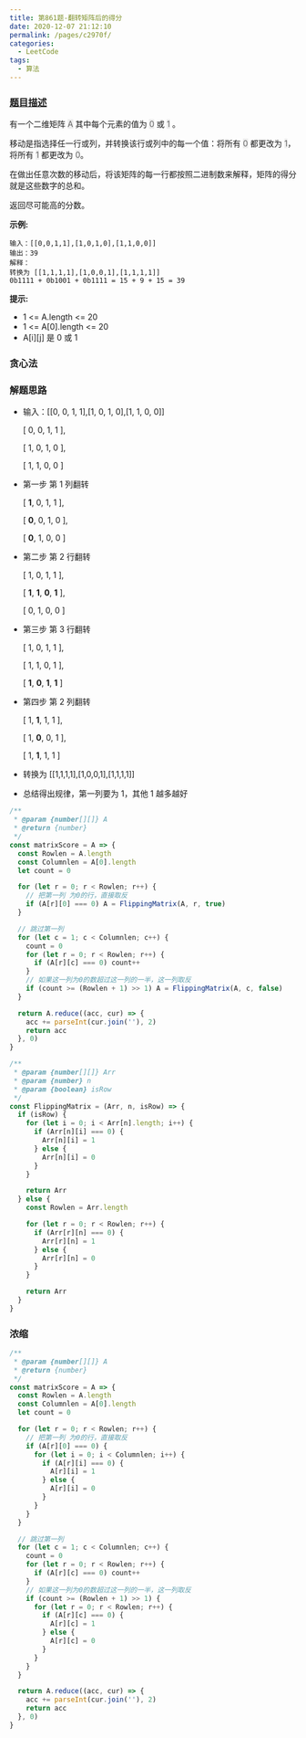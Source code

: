 ```yaml
---
title: 第861题-翻转矩阵后的得分
date: 2020-12-07 21:12:10
permalink: /pages/c2970f/
categories:
  - LeetCode
tags:
  - 算法
---
```


### [题目描述](https://leetcode-cn.com/problems/score-after-flipping-matrix/)

有一个二维矩阵 <font style="background: #eee; color: #666;">A</font> 其中每个元素的值为 <font style="background: #eee; color: #666;">0</font> 或 <font style="background: #eee; color: #666;">1</font> 。

移动是指选择任一行或列，并转换该行或列中的每一个值：将所有 <font style="background: #eee; color: #666;">0</font> 都更改为 <font style="background: #eee; color: #666;">1</font>，将所有 <font style="background: #eee; color: #666;">1</font> 都更改为 <font style="background: #eee; color: #666;">0</font>。

在做出任意次数的移动后，将该矩阵的每一行都按照二进制数来解释，矩阵的得分就是这些数字的总和。

返回尽可能高的分数。

<!-- more -->

**示例:**

```
输入：[[0,0,1,1],[1,0,1,0],[1,1,0,0]]
输出：39
解释：
转换为 [[1,1,1,1],[1,0,0,1],[1,1,1,1]]
0b1111 + 0b1001 + 0b1111 = 15 + 9 + 15 = 39
```

**提示:**

- 1 <= A.length <= 20
- 1 <= A[0].length <= 20
- A[i][j] 是 0 或 1

### 贪心法

### 解题思路

- 输入：[[0, 0, 1, 1],[1, 0, 1, 0],[1, 1, 0, 0]]

  [ 0, 0, 1, 1 ],

  [ 1, 0, 1, 0 ],

  [ 1, 1, 0, 0 ]

- 第一步 第 1 列翻转

  [ **1**, 0, 1, 1 ],

  [ **0**, 0, 1, 0 ],

  [ **0**, 1, 0, 0 ]

- 第二步 第 2 行翻转

  [ 1, 0, 1, 1 ],

  [ **1**, **1**, **0**, **1** ],

  [ 0, 1, 0, 0 ]

- 第三步 第 3 行翻转

  [ 1, 0, 1, 1 ],

  [ 1, 1, 0, 1 ],

  [ **1**, **0**, **1**, **1** ]

- 第四步 第 2 列翻转

  [ 1, **1**, 1, 1 ],

  [ 1, **0**, 0, 1 ],

  [ 1, **1**, 1, 1 ]

- 转换为 [[1,1,1,1],[1,0,0,1],[1,1,1,1]]

- 总结得出规律，第一列要为 1，其他 1 越多越好

```JavaScript
/**
 * @param {number[][]} A
 * @return {number}
 */
const matrixScore = A => {
  const Rowlen = A.length
  const Columnlen = A[0].length
  let count = 0

  for (let r = 0; r < Rowlen; r++) {
    // 把第一列 为0的行，直接取反
    if (A[r][0] === 0) A = FlippingMatrix(A, r, true)
  }

  // 跳过第一列
  for (let c = 1; c < Columnlen; c++) {
    count = 0
    for (let r = 0; r < Rowlen; r++) {
      if (A[r][c] === 0) count++
    }
    // 如果这一列为0的数超过这一列的一半，这一列取反
    if (count >= (Rowlen + 1) >> 1) A = FlippingMatrix(A, c, false)
  }

  return A.reduce((acc, cur) => {
    acc += parseInt(cur.join(''), 2)
    return acc
  }, 0)
}

/**
 * @param {number[][]} Arr
 * @param {number} n
 * @param {boolean} isRow
 */
const FlippingMatrix = (Arr, n, isRow) => {
  if (isRow) {
    for (let i = 0; i < Arr[n].length; i++) {
      if (Arr[n][i] === 0) {
        Arr[n][i] = 1
      } else {
        Arr[n][i] = 0
      }
    }

    return Arr
  } else {
    const Rowlen = Arr.length

    for (let r = 0; r < Rowlen; r++) {
      if (Arr[r][n] === 0) {
        Arr[r][n] = 1
      } else {
        Arr[r][n] = 0
      }
    }

    return Arr
  }
}
```

### 浓缩

```JavaScript
/**
 * @param {number[][]} A
 * @return {number}
 */
const matrixScore = A => {
  const Rowlen = A.length
  const Columnlen = A[0].length
  let count = 0

  for (let r = 0; r < Rowlen; r++) {
    // 把第一列 为0的行，直接取反
    if (A[r][0] === 0) {
      for (let i = 0; i < Columnlen; i++) {
        if (A[r][i] === 0) {
          A[r][i] = 1
        } else {
          A[r][i] = 0
        }
      }
    }
  }

  // 跳过第一列
  for (let c = 1; c < Columnlen; c++) {
    count = 0
    for (let r = 0; r < Rowlen; r++) {
      if (A[r][c] === 0) count++
    }
    // 如果这一列为0的数超过这一列的一半，这一列取反
    if (count >= (Rowlen + 1) >> 1) {
      for (let r = 0; r < Rowlen; r++) {
        if (A[r][c] === 0) {
          A[r][c] = 1
        } else {
          A[r][c] = 0
        }
      }
    }
  }

  return A.reduce((acc, cur) => {
    acc += parseInt(cur.join(''), 2)
    return acc
  }, 0)
}
```
